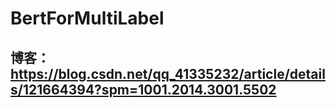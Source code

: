 # BertForMultiLabel

## 博客：https://blog.csdn.net/qq_41335232/article/details/121664394?spm=1001.2014.3001.5502
 
